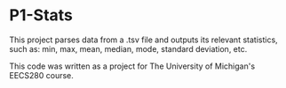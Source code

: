 # P1-Stats
This project parses data from a .tsv file and outputs its relevant statistics, such as: min, max, mean, median, mode, standard deviation, etc.

This code was written as a project for The University of Michigan's EECS280 course.
